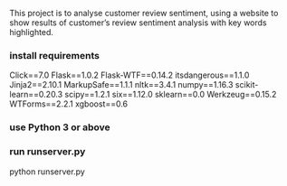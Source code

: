 This project is to analyse customer review sentiment, using a website to show results of customer’s review sentiment analysis with key words highlighted.
### install requirements
Click==7.0
Flask==1.0.2
Flask-WTF==0.14.2
itsdangerous==1.1.0
Jinja2==2.10.1
MarkupSafe==1.1.1
nltk==3.4.1
numpy==1.16.3
scikit-learn==0.20.3
scipy==1.2.1
six==1.12.0
sklearn==0.0
Werkzeug==0.15.2
WTForms==2.2.1
xgboost==0.6

### use Python 3 or above

### run runserver.py
python runserver.py
